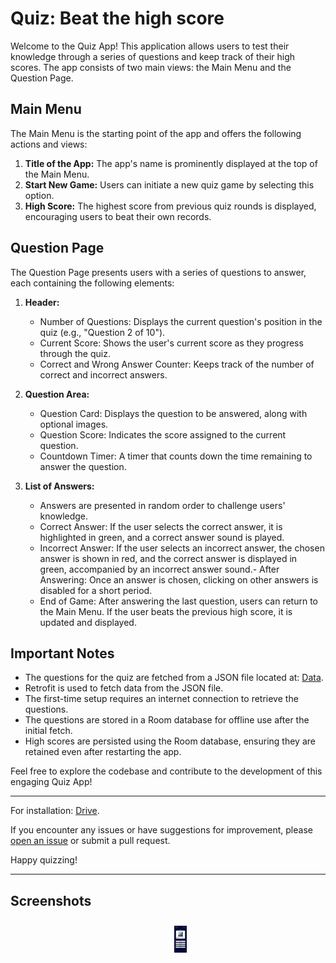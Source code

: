 # Quiz: Beat the high score

Welcome to the Quiz App! This application allows users to test their knowledge through a series of questions and keep track of their high scores. The app consists of two main views: the Main Menu and the Question Page.

## Main Menu

The Main Menu is the starting point of the app and offers the following actions and views:

1. **Title of the App:** The app's name is prominently displayed at the top of the Main Menu.
2. **Start New Game:** Users can initiate a new quiz game by selecting this option.
3. **High Score:** The highest score from previous quiz rounds is displayed, encouraging users to beat their own records.

## Question Page

The Question Page presents users with a series of questions to answer, each containing the following elements:

1. **Header:**
   - Number of Questions: Displays the current question's position in the quiz (e.g., "Question 2 of 10").
   - Current Score: Shows the user's current score as they progress through the quiz.
   - Correct and Wrong Answer Counter: Keeps track of the number of correct and incorrect answers.

2. **Question Area:**
   - Question Card: Displays the question to be answered, along with optional images.
   - Question Score: Indicates the score assigned to the current question.
   - Countdown Timer: A timer that counts down the time remaining to answer the question.

3. **List of Answers:**
   - Answers are presented in random order to challenge users' knowledge.
   - Correct Answer: If the user selects the correct answer, it is highlighted in green, and a correct answer sound is played.
   - Incorrect Answer: If the user selects an incorrect answer, the chosen answer is shown in red, and the correct answer is displayed in green, accompanied by an incorrect answer sound.- After Answering: Once an answer is chosen, clicking on other answers is disabled for a short period.
   - End of Game: After answering the last question, users can return to the Main Menu. If the user beats the previous high score, it is updated and displayed.

## Important Notes

- The questions for the quiz are fetched from a JSON file located at: [Data](https://herosapp.nyc3.digitaloceanspaces.com/quiz.json).
- Retrofit is used to fetch data from the JSON file.
- The first-time setup requires an internet connection to retrieve the questions.
- The questions are stored in a Room database for offline use after the initial fetch.
- High scores are persisted using the Room database, ensuring they are retained even after restarting the app.

Feel free to explore the codebase and contribute to the development of this engaging Quiz App!

---

For installation: [Drive](https://drive.google.com/file/d/12a0L-ROW5xPhalgGDEZrAr_rAFLfU1Uk/view?usp=drive_link).

If you encounter any issues or have suggestions for improvement, please [open an issue](link-to-issue-tracker) or submit a pull request.

Happy quizzing!

---

## Screenshots

<div style="display: flex; justify-content: center;">
  <div style="flex: 50%; padding: 10px;">
    <imgimg src="screenshots/main_page.jpg" alt="Main Menu" width="20"/>
  </div>
  <div style="flex: 50%; padding: 10px;">
    <img src="screenshots/question_page.jpg" alt="Question Page" width="20"/>
  </div>
</div>
